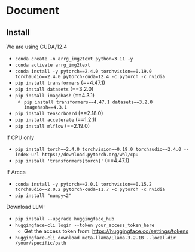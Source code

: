 # Document

## Install

We are using CUDA/12.4

- `conda create -n arrg_img2text python=3.11 -y`
- `conda activate arrg_img2text`
- `conda install -y pytorch==2.4.0 torchvision==0.19.0 torchaudio==2.4.0 pytorch-cuda=12.4 -c pytorch -c nvidia`
- `pip install transformers` (==4.47.1)
- `pip install datasets` (==3.2.0)
- `pip install imagehash` (==4.3.1)
    - `pip install transformers==4.47.1 datasets==3.2.0 imagehash==4.3.1`
- `pip install tensorboard` (==2.18.0)
- `pip install accelerate` (==1.2.1)
- `pip install mlflow` (==2.19.0)

If CPU only

- `pip install torch==2.4.0 torchvision==0.19.0 torchaudio==2.4.0 --index-url https://download.pytorch.org/whl/cpu`
- `pip install 'transformers[torch]'` (==4.47.1)

If Arcca
- `conda install -y pytorch==2.0.1 torchvision==0.15.2 torchaudio==2.0.2 pytorch-cuda=11.7 -c pytorch -c nvidia`
- `pip install "numpy<2"`

Download LLM:

- `pip install --upgrade huggingface_hub`
- `huggingface-cli login --token your_access_token_here`
    - Get the access token from: https://huggingface.co/settings/tokens
- `huggingface-cli download meta-llama/Llama-3.2-1B --local-dir /your/specific/path`